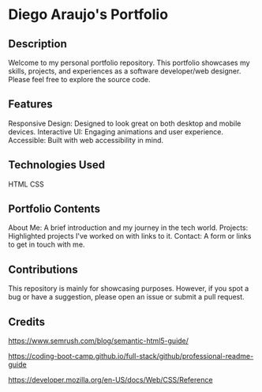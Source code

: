 # Diego Araujo's Portfolio

## Description
Welcome to my personal portfolio repository. This portfolio showcases my skills, projects, and experiences as a software developer/web designer. Please feel free to explore the source code.

## Features

Responsive Design: Designed to look great on both desktop and mobile devices.
Interactive UI: Engaging animations and user experience.
Accessible: Built with web accessibility in mind.

## Technologies Used
HTML
CSS

## Portfolio Contents

About Me: A brief introduction and my journey in the tech world.
Projects: Highlighted projects I've worked on with links to it.
Contact: A form or links to get in touch with me.

## Contributions
This repository is mainly for showcasing purposes. However, if you spot a bug or have a suggestion, please open an issue or submit a pull request.

## Credits

https://www.semrush.com/blog/semantic-html5-guide/

https://coding-boot-camp.github.io/full-stack/github/professional-readme-guide

https://developer.mozilla.org/en-US/docs/Web/CSS/Reference
